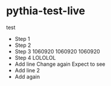 # pythia-test-live
test
- Step 1
- Step 2
- Step 3 1060920 1060920 1060920
- Step 4 LOLOLOL
- Add line Change again Expect to see
- Add line 2
- Add again

